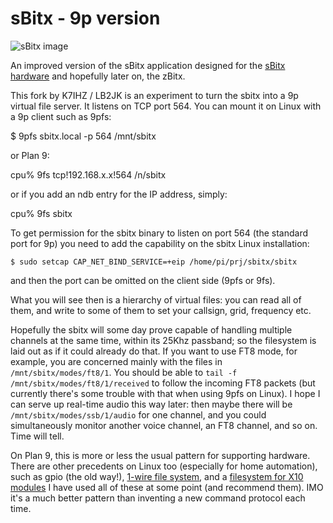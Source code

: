 # sBitx - 9p version

![sBitx image](sbitx44.png)

An improved version of the sBitx application designed for the
[sBitx hardware](https://www.hfsignals.com/index.php/sbitx-v3/)
and hopefully later on, the zBitx.

This fork by K7IHZ / LB2JK is an experiment to turn the sbitx into a 9p virtual
file server. It listens on TCP port 564. You can mount it on Linux with a 9p
client such as 9pfs:

  $ 9pfs sbitx.local -p 564 /mnt/sbitx

or Plan 9:

  cpu% 9fs tcp!192.168.x.x!564 /n/sbitx

or if you add an ndb entry for the IP address, simply:

  cpu% 9fs sbitx

To get permission for the sbitx binary to listen on port 564 (the standard port
for 9p) you need to add the capability on the sbitx Linux installation:

```
$ sudo setcap CAP_NET_BIND_SERVICE=+eip /home/pi/prj/sbitx/sbitx
```

and then the port can be omitted on the client side (9pfs or 9fs).

What you will see then is a hierarchy of virtual files: you can read all of
them, and write to some of them to set your callsign, grid, frequency etc.

Hopefully the sbitx will some day prove capable of handling multiple channels
at the same time, within its 25Khz passband; so the filesystem is laid out as
if it could already do that. If you want to use FT8 mode, for example, you are
concerned mainly with the files in `/mnt/sbitx/modes/ft8/1`.  You should be
able to `tail -f /mnt/sbitx/modes/ft8/1/received` to follow the incoming FT8
packets (but currently there's some trouble with that when using 9pfs on
Linux). I hope I can serve up real-time audio this way later: then maybe there
will be `/mnt/sbitx/modes/ssb/1/audio` for one channel, and you could
simultaneously monitor another voice channel, an FT8 channel, and so on.
Time will tell.

On Plan 9, this is more or less the usual pattern for supporting hardware.
There are other precedents on Linux too (especially for home automation), 
such as gpio (the old way!), [1-wire file system](https://owfs.org/),
and a [filesystem for X10 modules](https://wish.sourceforge.net/index1.html)
I have used all of these at some point (and recommend them). IMO it's a
much better pattern than inventing a new command protocol each time.

